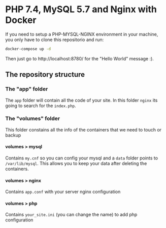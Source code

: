 # PHP 7.4, MySQL 5.7 and Nginx with Docker

If you need to setup a PHP-MYSQL-NGINX environment in your machine, you only have to clone this repositorio and run:

~~~sh
docker-compose up -d
~~~

Then just go to http://localhost:8780/ for the "Hello World" message :).

## The repository structure

### The "app" folder

The `app` folder will contain all the code of your site. In this folder `nginx` its going to search for the `index.php`.

### The "volumes" folder

This folder constains all the info of the containers that we need to touch or backup

#### volumes > mysql

Contains `my.cnf` so you can config your mysql and a `data` folder points to `/var/lib/mysql`. This allows you to keep your data after deleting the containers.

#### volumes > nginx

Contains `app.conf` with your server nginx configuration

#### volumes > php

Contains `your_site.ini` (you can change the name) to add php configuration
